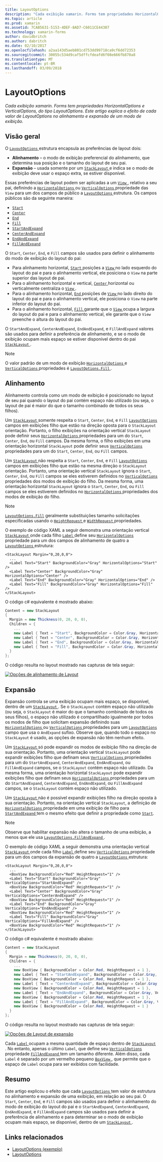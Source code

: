 ```yaml
---
title: LayoutOptions
description: "Cada exibição xamarin. Forms tem propriedades HorizontalOptions e VerticalOptions, do tipo LayoutOptions. Este artigo explica o efeito de cada valor de LayoutOptions no alinhamento e expansão de um modo de exibição."
ms.topic: article
ms.prod: xamarin
ms.assetid: 7CAB5631-5153-4DEF-8AD7-C6011CE44307
ms.technology: xamarin-forms
author: davidbritch
ms.author: dabritch
ms.date: 02/10/2017
ms.openlocfilehash: a2aa143d5aeb801cd753dd99718ca9cf6dd72353
ms.sourcegitcommit: 30055c534d9caf5dffcfdeafd6f08e666fb870a8
ms.translationtype: MT
ms.contentlocale: pt-BR
ms.lasthandoff: 03/09/2018
---
```

# <a name="layoutoptions"></a>LayoutOptions

_Cada exibição xamarin. Forms tem propriedades HorizontalOptions e VerticalOptions, do tipo LayoutOptions. Este artigo explica o efeito de cada valor de LayoutOptions no alinhamento e expansão de um modo de exibição._

## <a name="overview"></a>Visão geral

O [ `LayoutOptions` ](https://developer.xamarin.com/api/type/Xamarin.Forms.LayoutOptions/) estrutura encapsula as preferências de layout dois:

- **Alinhamento** – o modo de exibição preferencial do alinhamento, que determina sua posição e o tamanho do layout de seu pai.
- **Expansão** – usada somente por um [ `StackLayout` ](https://developer.xamarin.com/api/type/Xamarin.Forms.StackLayout/)e indica se o modo de exibição deve usar o espaço extra, se estiver disponível.

Essas preferências de layout podem ser aplicadas a um [ `View` ](https://developer.xamarin.com/api/type/Xamarin.Forms.View/), relativo a seu pai, definindo a [ `HorizontalOptions` ](https://developer.xamarin.com/api/property/Xamarin.Forms.View.HorizontalOptions/) ou [ `VerticalOptions` ](https://developer.xamarin.com/api/property/Xamarin.Forms.View.VerticalOptions/) propriedade das `View` para um dos campos de público a [ `LayoutOptions` ](https://developer.xamarin.com/api/type/Xamarin.Forms.LayoutOptions/) estrutura. Os campos públicos são da seguinte maneira:

- [`Start`](https://developer.xamarin.com/api/field/Xamarin.Forms.LayoutOptions.Start/)
- [`Center`](https://developer.xamarin.com/api/field/Xamarin.Forms.LayoutOptions.Center/)
- [`End`](https://developer.xamarin.com/api/field/Xamarin.Forms.LayoutOptions.End/)
- [`Fill`](https://developer.xamarin.com/api/field/Xamarin.Forms.LayoutOptions.Fill/)
- [`StartAndExpand`](https://developer.xamarin.com/api/field/Xamarin.Forms.LayoutOptions.StartAndExpand/)
- [`CenterAndExpand`](https://developer.xamarin.com/api/field/Xamarin.Forms.LayoutOptions.CenterAndExpand/)
- [`EndAndExpand`](https://developer.xamarin.com/api/field/Xamarin.Forms.LayoutOptions.EndAndExpand/)
- [`FillAndExpand`](https://developer.xamarin.com/api/field/Xamarin.Forms.LayoutOptions.FillAndExpand/)

O `Start`, `Center`, `End`, e `Fill` campos são usados para definir o alinhamento do modo de exibição do layout do pai:

- Para alinhamento horizontal, [ `Start` ](https://developer.xamarin.com/api/field/Xamarin.Forms.LayoutOptions.Start/) posições a [ `View` ](https://developer.xamarin.com/api/type/Xamarin.Forms.View/) no lado esquerdo do layout do pai e para o alinhamento vertical, ele posiciona o `View` na parte superior das layout de pai.
- Para o alinhamento horizontal e vertical, [ `Center` ](https://developer.xamarin.com/api/field/Xamarin.Forms.LayoutOptions.Center/) horizontal ou verticalmente centraliza o [ `View` ](https://developer.xamarin.com/api/type/Xamarin.Forms.View/).
- Para o alinhamento horizontal, [ `End` ](https://developer.xamarin.com/api/field/Xamarin.Forms.LayoutOptions.End/) posições de [ `View` ](https://developer.xamarin.com/api/type/Xamarin.Forms.View/) no lado direito do layout do pai e para o alinhamento vertical, ele posiciona o `View` na parte inferior do layout do pai.
- Para o alinhamento horizontal, [ `Fill` ](https://developer.xamarin.com/api/field/Xamarin.Forms.LayoutOptions.Fill/) garante que o [ `View` ](https://developer.xamarin.com/api/type/Xamarin.Forms.View/) ocupa a largura do layout do pai e para o alinhamento vertical, ele garante que o `View` preenche o altura do layout do pai.

O `StartAndExpand`, `CenterAndExpand`, `EndAndExpand`, e `FillAndExpand` valores são usados para definir a preferência de alinhamento, e se o modo de exibição ocupam mais espaço se estiver disponível dentro do pai [ `StackLayout` ](https://developer.xamarin.com/api/type/Xamarin.Forms.StackLayout/).

> [!NOTE]
> O valor padrão de um modo de exibição [ `HorizontalOptions` ](https://developer.xamarin.com/api/property/Xamarin.Forms.View.HorizontalOptions/) e [ `VerticalOptions` ](https://developer.xamarin.com/api/property/Xamarin.Forms.View.VerticalOptions/) propriedades é [ `LayoutOptions.Fill` ](https://developer.xamarin.com/api/field/Xamarin.Forms.LayoutOptions.Fill/).

<a name="alignment" />

## <a name="alignment"></a>Alinhamento

Alinhamento controla como um modo de exibição é posicionado no layout de seu pai quando o layout do pai contém espaço não utilizado (ou seja, o layout de pai é maior do que o tamanho combinado de todos os seus filhos).

Um [ `StackLayout` ](https://developer.xamarin.com/api/type/Xamarin.Forms.StackLayout/) somente respeita o `Start`, `Center`, `End`, e `Fill` [ `LayoutOptions` ](https://developer.xamarin.com/api/type/Xamarin.Forms.LayoutOptions/) campos em exibições filho que estão na direção oposta para o `StackLayout` orientação. Portanto, o filho exibições na orientação vertical `StackLayout` pode definir seus [ `HorizontalOptions` ](https://developer.xamarin.com/api/property/Xamarin.Forms.View.HorizontalOptions/) propriedades para um do `Start`, `Center`, `End`, ou `Fill` campos. Da mesma forma, o filho exibições em uma orientação horizontal `StackLayout` pode definir seus [ `VerticalOptions` ](https://developer.xamarin.com/api/property/Xamarin.Forms.View.VerticalOptions/) propriedades para um do `Start`, `Center`, `End`, ou `Fill` campos.

Um [ `StackLayout` ](https://developer.xamarin.com/api/type/Xamarin.Forms.StackLayout/) não respeita a `Start`, `Center`, `End`, e `Fill` [ `LayoutOptions` ](https://developer.xamarin.com/api/type/Xamarin.Forms.LayoutOptions/) campos em exibições filho que estão na mesma direção o `StackLayout` orientação. Portanto, uma orientação vertical `StackLayout` ignora o `Start`, `Center`, `End`, ou `Fill` campos se eles estiverem definidos no [ `VerticalOptions` ](https://developer.xamarin.com/api/property/Xamarin.Forms.View.VerticalOptions/) propriedades dos modos de exibição do filho. Da mesma forma, uma orientação horizontal `StackLayout` ignora o `Start`, `Center`, `End`, ou `Fill` campos se eles estiverem definidos no [ `HorizontalOptions` ](https://developer.xamarin.com/api/property/Xamarin.Forms.View.HorizontalOptions/) propriedades dos modos de exibição do filho.

> [!NOTE]
> [`LayoutOptions.Fill`](https://developer.xamarin.com/api/field/Xamarin.Forms.LayoutOptions.Fill/) geralmente substituições tamanho solicitações especificadas usando o [ `HeightRequest` ](https://developer.xamarin.com/api/property/Xamarin.Forms.VisualElement.HeightRequest/) e [ `WidthRequest` ](https://developer.xamarin.com/api/property/Xamarin.Forms.VisualElement.WidthRequest/) propriedades.

O exemplo de código XAML a seguir demonstra uma orientação vertical [ `StackLayout` ](https://developer.xamarin.com/api/type/Xamarin.Forms.StackLayout/) onde cada filho [ `Label` ](https://developer.xamarin.com/api/type/Xamarin.Forms.Label/) define seu [ `HorizontalOptions` ](https://developer.xamarin.com/api/property/Xamarin.Forms.View.HorizontalOptions/) propriedade para um dos campos de alinhamento de quatro a [ `LayoutOptions` ](https://developer.xamarin.com/api/type/Xamarin.Forms.LayoutOptions/) estrutura:

```xaml
<StackLayout Margin="0,20,0,0">
  ...
  <Label Text="Start" BackgroundColor="Gray" HorizontalOptions="Start" />
  <Label Text="Center" BackgroundColor="Gray" HorizontalOptions="Center" />
  <Label Text="End" BackgroundColor="Gray" HorizontalOptions="End" />
  <Label Text="Fill" BackgroundColor="Gray" HorizontalOptions="Fill" />
</StackLayout>
```

O código c# equivalente é mostrado abaixo:

```csharp
Content = new StackLayout
{
  Margin = new Thickness(0, 20, 0, 0),
  Children = {
    ...
    new Label { Text = "Start", BackgroundColor = Color.Gray, HorizontalOptions = LayoutOptions.Start },
    new Label { Text = "Center", BackgroundColor = Color.Gray, HorizontalOptions = LayoutOptions.Center },
    new Label { Text = "End", BackgroundColor = Color.Gray, HorizontalOptions = LayoutOptions.End },
    new Label { Text = "Fill", BackgroundColor = Color.Gray, HorizontalOptions = LayoutOptions.Fill }
  }
};
```

O código resulta no layout mostrado nas capturas de tela seguir:

[![](layout-options-images/alignment.png "Opções de alinhamento de Layout")](layout-options-images/alignment-large.png#lightbox "opções de alinhamento de Layout")

<a name="expansion" />

## <a name="expansion"></a>Expansão

Expansão controla se uma exibição ocupam mais espaço, se disponível, dentro de um [ `StackLayout` ](https://developer.xamarin.com/api/type/Xamarin.Forms.StackLayout/). Se o `StackLayout` contém espaço não utilizado (ou seja, o `StackLayout` é maior do que o tamanho combinado de todos os seus filhos), o espaço não utilizado é compartilhado igualmente por todos os modos de filho que solicitam expansão definindo suas [ `HorizontalOptions` ](https://developer.xamarin.com/api/property/Xamarin.Forms.View.HorizontalOptions/)ou [ `VerticalOptions` ](https://developer.xamarin.com/api/property/Xamarin.Forms.View.VerticalOptions/) propriedades para um [ `LayoutOptions` ](https://developer.xamarin.com/api/type/Xamarin.Forms.LayoutOptions/) campo que usa o `AndExpand` sufixo. Observe que, quando todo o espaço no `StackLayout` é usado, as opções de expansão não têm nenhum efeito.

Um [ `StackLayout` ](https://developer.xamarin.com/api/type/Xamarin.Forms.StackLayout/) só pode expandir os modos de exibição filho na direção de sua orientação. Portanto, uma orientação vertical `StackLayout` pode expandir exibições filho que definam seus [ `VerticalOptions` ](https://developer.xamarin.com/api/property/Xamarin.Forms.View.VerticalOptions/) propriedades para um do `StartAndExpand`, `CenterAndExpand`, `EndAndExpand`, ou `FillAndExpand` campos, se o `StackLayout` contém espaço não utilizado. Da mesma forma, uma orientação horizontal `StackLayout` pode expandir exibições filho que definam seus [ `HorizontalOptions` ](https://developer.xamarin.com/api/property/Xamarin.Forms.View.HorizontalOptions/) propriedades para um do `StartAndExpand`, `CenterAndExpand`, `EndAndExpand`, ou `FillAndExpand` campos, se o `StackLayout` contém espaço não utilizado.

Um [ `StackLayout` ](https://developer.xamarin.com/api/type/Xamarin.Forms.StackLayout/) não é possível expandir exibições filho na direção oposta à sua orientação. Portanto, na orientação vertical `StackLayout`, a definição de [ `HorizontalOptions` ](https://developer.xamarin.com/api/property/Xamarin.Forms.View.HorizontalOptions/) propriedade em uma exibição de filho para [ `StartAndExpand` ](https://developer.xamarin.com/api/field/Xamarin.Forms.LayoutOptions.StartAndExpand/) tem o mesmo efeito que definir a propriedade como [ `Start`](https://developer.xamarin.com/api/field/Xamarin.Forms.LayoutOptions.Start/).

> [!NOTE]
> Observe que habilitar expansão não altera o tamanho de uma exibição, a menos que ele usa [ `LayoutOptions.FillAndExpand` ](https://developer.xamarin.com/api/field/Xamarin.Forms.LayoutOptions.FillAndExpand/).

O exemplo de código XAML a seguir demonstra uma orientação vertical [ `StackLayout` ](https://developer.xamarin.com/api/type/Xamarin.Forms.StackLayout/) onde cada filho [ `Label` ](https://developer.xamarin.com/api/type/Xamarin.Forms.Label/) define seu [ `VerticalOptions` ](https://developer.xamarin.com/api/property/Xamarin.Forms.View.VerticalOptions/) propriedade para um dos campos da expansão de quatro a [ `LayoutOptions` ](https://developer.xamarin.com/api/type/Xamarin.Forms.LayoutOptions/) estrutura:

```xaml
<StackLayout Margin="0,20,0,0">
  ...
  <BoxView BackgroundColor="Red" HeightRequest="1" />
  <Label Text="Start" BackgroundColor="Gray" VerticalOptions="StartAndExpand" />
  <BoxView BackgroundColor="Red" HeightRequest="1" />
  <Label Text="Center" BackgroundColor="Gray" VerticalOptions="CenterAndExpand" />
  <BoxView BackgroundColor="Red" HeightRequest="1" />
  <Label Text="End" BackgroundColor="Gray" VerticalOptions="EndAndExpand" />
  <BoxView BackgroundColor="Red" HeightRequest="1" />
  <Label Text="Fill" BackgroundColor="Gray" VerticalOptions="FillAndExpand" />
  <BoxView BackgroundColor="Red" HeightRequest="1" />
</StackLayout>
```

O código c# equivalente é mostrado abaixo:

```csharp
Content = new StackLayout
{
  Margin = new Thickness(0, 20, 0, 0),
  Children = {
    ...
    new BoxView { BackgroundColor = Color.Red, HeightRequest = 1 },
    new Label { Text = "StartAndExpand", BackgroundColor = Color.Gray, VerticalOptions = LayoutOptions.StartAndExpand },
    new BoxView { BackgroundColor = Color.Red, HeightRequest = 1 },
    new Label { Text = "CenterAndExpand", BackgroundColor = Color.Gray, VerticalOptions = LayoutOptions.CenterAndExpand },
    new BoxView { BackgroundColor = Color.Red, HeightRequest = 1 },
    new Label { Text = "EndAndExpand", BackgroundColor = Color.Gray, VerticalOptions = LayoutOptions.EndAndExpand },
    new BoxView { BackgroundColor = Color.Red, HeightRequest = 1 },
    new Label { Text = "FillAndExpand", BackgroundColor = Color.Gray, VerticalOptions = LayoutOptions.FillAndExpand },
    new BoxView { BackgroundColor = Color.Red, HeightRequest = 1 }
  }
};
```

O código resulta no layout mostrado nas capturas de tela seguir:

[![](layout-options-images/expansion.png "Opções de Layout de expansão")](layout-options-images/expansion-large.png#lightbox "opções de Layout de expansão")

Cada [ `Label` ](https://developer.xamarin.com/api/type/Xamarin.Forms.Label/) ocupam a mesma quantidade de espaço dentro de [ `StackLayout` ](https://developer.xamarin.com/api/type/Xamarin.Forms.StackLayout/). No entanto, apenas o último `Label`, que define seu [ `VerticalOptions` ](https://developer.xamarin.com/api/property/Xamarin.Forms.View.VerticalOptions/) propriedade [ `FillAndExpand` ](https://developer.xamarin.com/api/field/Xamarin.Forms.LayoutOptions.FillAndExpand/) tem um tamanho diferente. Além disso, cada `Label` é separado por um vermelho pequeno [ `BoxView` ](https://developer.xamarin.com/api/type/Xamarin.Forms.BoxView/), que permite que o espaço de `Label` ocupa para ser exibidos com facilidade.

## <a name="summary"></a>Resumo

Este artigo explicou o efeito que cada [ `LayoutOptions` ](https://developer.xamarin.com/api/type/Xamarin.Forms.LayoutOptions/) tem valor de estrutura no alinhamento e expansão de uma exibição, em relação ao seu pai. O `Start`, `Center`, `End`, e `Fill` campos são usados para definir o alinhamento do modo de exibição do layout do pai e o `StartAndExpand`, `CenterAndExpand`, `EndAndExpand`, e `FillAndExpand` campos são usados para definir a preferência de alinhamento e para determinar se o modo de exibição ocupam mais espaço, se disponível, dentro de um [ `StackLayout` ](https://developer.xamarin.com/api/type/Xamarin.Forms.StackLayout/).



## <a name="related-links"></a>Links relacionados

- [LayoutOptions (exemplo)](https://developer.xamarin.com/samples/xamarin-forms/userinterface/layoutoptions/)
- [LayoutOptions](https://developer.xamarin.com/api/type/Xamarin.Forms.LayoutOptions/)
